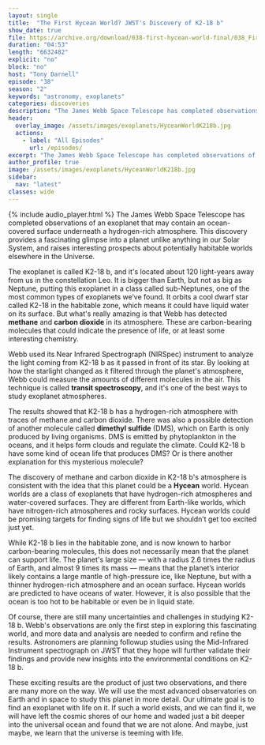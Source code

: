 ```yaml
---
layout: single
title:  "The First Hycean World? JWST's Discovery of K2-18 b"
show_date: true
file: https://archive.org/download/038-first-hycean-world-final/038_FirstHyceanWorld_final.mp3
duration: "04:53"
length: "6632482"
explicit: "no"
block: "no"
host: "Tony Darnell"
episode: "38"
season: "2"
keywords: "astronomy, exoplanets"
categories: discoveries
description: "The James Webb Space Telescope has completed observations of an exoplanet that may contain an ocean-covered surface underneath a hydrogen-rich atmosphere. This discovery provides a fascinating glimpse into a planet unlike anything in our Solar System, and raises interesting prospects about potentially habitable worlds elsewhere in the Universe."
header:
  overlay_image: /assets/images/exoplanets/HyceanWorldK218b.jpg
  actions:
    - label: "All Episodes"
      url: /episodes/
excerpt: "The James Webb Space Telescope has completed observations of an exoplanet that may contain an ocean-covered surface underneath a hydrogen-rich atmosphere. This discovery provides a fascinating glimpse into a planet unlike anything in our Solar System, and raises interesting prospects about potentially habitable worlds elsewhere in the Universe."
author_profile: true
image: /assets/images/exoplanets/HyceanWorldK218b.jpg
sidebar: 
  nav: "latest"
classes: wide
---
```


{% include audio_player.html %} 
The James Webb Space Telescope has completed observations of an exoplanet that may contain an ocean-covered surface underneath a hydrogen-rich atmosphere. This discovery provides a fascinating glimpse into a planet unlike anything in our Solar System, and raises interesting prospects about potentially habitable worlds elsewhere in the Universe.

The exoplanet is called K2-18 b, and it's located about 120 light-years away from us in the constellation Leo. It is bigger than Earth, but not as big as Neptune, putting this exoplanet in a class called sub-Neptunes, one of the most common types of exoplanets we’ve found. It orbits a cool dwarf star called K2-18 in the habitable zone, which means it could have liquid water on its surface. But what's really amazing is that Webb has detected **methane** and **carbon dioxide** in its atmosphere. These are carbon-bearing molecules that could indicate the presence of life, or at least some interesting chemistry.

Webb used its Near Infrared Spectrograph (NIRSpec) instrument to analyze the light coming from K2-18 b as it passed in front of its star. By looking at how the starlight changed as it filtered through the planet's atmosphere, Webb could measure the amounts of different molecules in the air. This technique is called **transit spectroscopy**, and it's one of the best ways to study exoplanet atmospheres.

The results showed that K2-18 b has a hydrogen-rich atmosphere with traces of methane and carbon dioxide. There was also a possible detection of another molecule called **dimethyl sulfide** (DMS), which on Earth is only produced by living organisms. DMS is emitted by phytoplankton in the oceans, and it helps form clouds and regulate the climate. Could K2-18 b have some kind of ocean life that produces DMS? Or is there another explanation for this mysterious molecule?

The discovery of methane and carbon dioxide in K2-18 b's atmosphere is consistent with the idea that this planet could be a **Hycean** world. Hycean worlds are a class of exoplanets that have hydrogen-rich atmospheres and water-covered surfaces. They are different from Earth-like worlds, which have nitrogen-rich atmospheres and rocky surfaces. Hycean worlds could be promising targets for finding signs of life but we shouldn’t get too excited just yet.

While K2-18 b lies in the habitable zone, and is now known to harbor carbon-bearing molecules, this does not necessarily mean that the planet can support life. The planet's large size — with a radius 2.6 times the radius of Earth, and almost 9 times its mass — means that the planet’s interior likely contains a large mantle of high-pressure ice, like Neptune, but with a thinner hydrogen-rich atmosphere and an ocean surface. Hycean worlds are predicted to have oceans of water. However, it is also possible that the ocean is too hot to be habitable or even be in liquid state.

Of course, there are still many uncertainties and challenges in studying K2-18 b. Webb's observations are only the first step in exploring this fascinating world, and more data and analysis are needed to confirm and refine the results. Astronomers are planning followup studies using the Mid-Infrared Instrument spectrograph on JWST that they hope will further validate their findings and provide new insights into the environmental conditions on K2-18 b.

These exciting results are the product of just two observations, and there are many more on the way.  We will use the most advanced observatories on Earth and in space to study this planet in more detail. Our ultimate goal is to find an exoplanet with life on it.  If such a world exists, and we can find it, we will have left the cosmic shores of our home and waded just a bit deeper into the universal ocean and found that we are not alone.  And maybe, just maybe, we learn that the universe is teeming with life.

